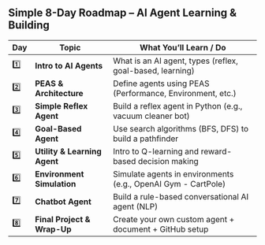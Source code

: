 ## Simple 8-Day Roadmap – AI Agent Learning & Building

| Day | Topic                        | What You’ll Learn / Do                                        |
| --- | ---------------------------- | ------------------------------------------------------------- |
| 1️⃣ | **Intro to AI Agents**       | What is an AI agent, types (reflex, goal-based, learning)     |
| 2️⃣ | **PEAS & Architecture**      | Define agents using PEAS (Performance, Environment, etc.)     |
| 3️⃣ | **Simple Reflex Agent**      | Build a reflex agent in Python (e.g., vacuum cleaner bot)     |
| 4️⃣ | **Goal-Based Agent**         | Use search algorithms (BFS, DFS) to build a pathfinder        |
| 5️⃣ | **Utility & Learning Agent** | Intro to Q-learning and reward-based decision making          |
| 6️⃣ | **Environment Simulation**   | Simulate agents in environments (e.g., OpenAI Gym - CartPole) |
| 7️⃣ | **Chatbot Agent**            | Build a rule-based conversational AI agent (NLP)              |
| 8️⃣ | **Final Project & Wrap-Up**  | Create your own custom agent + document + GitHub setup        |


